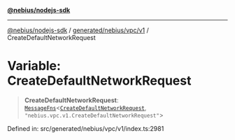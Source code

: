 [**@nebius/nodejs-sdk**](../../../../../README.md)

---

[@nebius/nodejs-sdk](../../../../../README.md) / [generated/nebius/vpc/v1](../README.md) / CreateDefaultNetworkRequest

# Variable: CreateDefaultNetworkRequest

> **CreateDefaultNetworkRequest**: [`MessageFns`](../../../../../runtime/protos/core/interfaces/MessageFns.md)\<[`CreateDefaultNetworkRequest`](../interfaces/CreateDefaultNetworkRequest.md), `"nebius.vpc.v1.CreateDefaultNetworkRequest"`\>

Defined in: src/generated/nebius/vpc/v1/index.ts:2981
